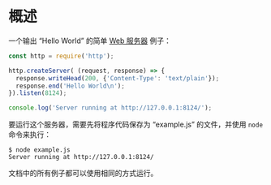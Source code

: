 # 概述

一个输出 “Hello World” 的简单 [Web 服务器](../http/) 例子：

``` javascript
const http = require('http');

http.createServer( (request, response) => {
  response.writeHead(200, {'Content-Type': 'text/plain'});
  response.end('Hello World\n');
}).listen(8124);

console.log('Server running at http://127.0.0.1:8124/');
```

要运行这个服务器，需要先将程序代码保存为 “example.js” 的文件，并使用 `node` 命令来执行：

```
$ node example.js
Server running at http://127.0.0.1:8124/
```

文档中的所有例子都可以使用相同的方式运行。